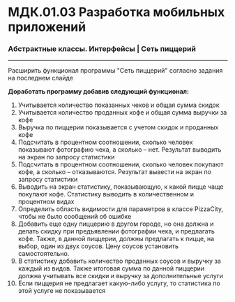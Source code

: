 # МДК.01.03 Разработка мобильных приложений
### Абстрактные классы. Интерфейсы | Сеть пиццерий

------------

Расширить функционал программы "Сеть пиццерий" согласно задания на последнем слайде

**Доработать программу добавив следующий функционал:**

1. Учитывается количество показанных чеков и общая сумма скидок
2. Учитывается количество проданных кофе и общая сумма выручки за кофе
3. Выручка по пиццерии показывается с учетом скидок и проданных кофе
4. Подсчитать в процентном соотношении, сколько человек показывают фотографию чека, а сколько – нет. Результат выводить на экран по запросу статистики
5. Подсчитать в процентном соотношении, сколько человек покупают кофе, а сколько – отказываются. Результат вывести на экран по запросу статистики
6. Выводить на экран статистику, показывающую, к какой пицце чаще покупают кофе. Статистику выводить в количественном и процентном видах
7. Определить область видимости для параметров в классе PizzaCity, чтобы не было сообщений об ошибке
8. Добавить еще одну пиццерию в другом городе, но она должна и делать скидку при предъявлении фотографии чека, и предлагать кофе. Также, в данной пиццерии, должны предлагать к пицце, на выбор, один из двух соусов. Цену соусов установить самостоятельно.
9. В статистику добавить количество проданных соусов и выручку за каждый из видов. Также итоговая сумма по данной пиццерии должна учитывать все скидки и выручку за дополнительные услуги
10. Если пиццерия не предлагает какую-либо услугу, то статистика по этой услуге не показывается
